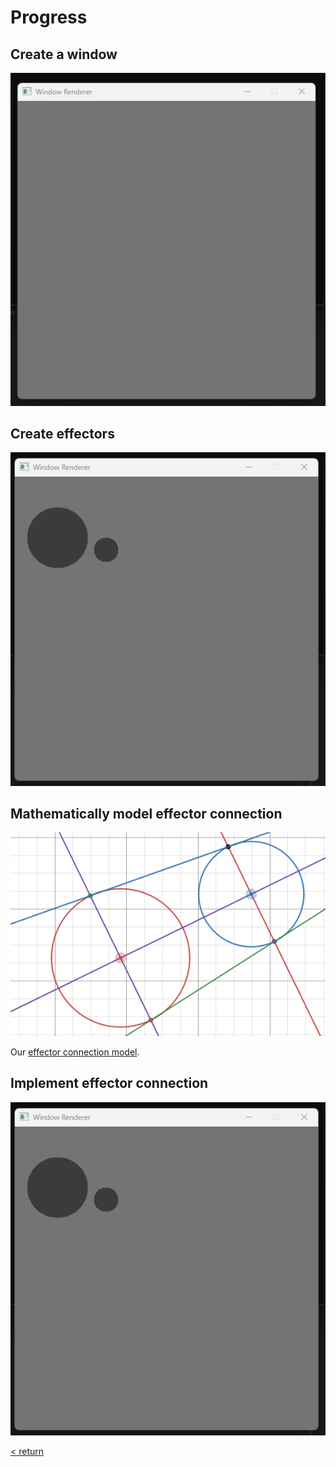 <h1>Progress</h1>

 <h2>Create a window</h2>

 ![Image](../images/CreateAWindow.png)

 <h2>Create effectors</h2>

 ![Image](../images/CreateEffectors.png)

 <h2>Mathematically model effector connection</h2>

 ![Image](../images/CircleConnection.png)

 Our [effector connection model](https://www.desmos.com/calculator/0kshfzuegl).

 <h2>Implement effector connection</h2>

 ![Image](../images/CreateEffectors.png)

 [< return](../README.md)
